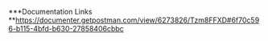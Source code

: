 ***Documentation Links
**https://documenter.getpostman.com/view/6273826/Tzm8FFXD#6f70c596-b115-4bfd-b630-27858406cbbc
